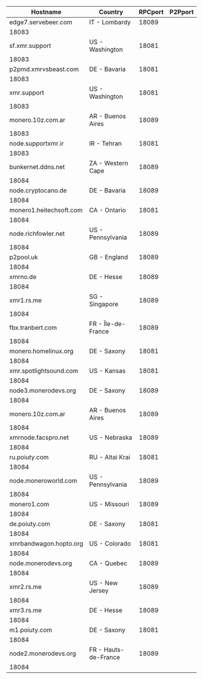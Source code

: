 Hostname | Country | RPCport | P2Pport
--- | --- | --- | ---
edge7.servebeer.com | IT - Lombardy | 18089
 | 18083
sf.xmr.support | US - Washington | 18081
 | 18083
p2pmd.xmrvsbeast.com | DE - Bavaria | 18081
 | 18083
xmr.support | US - Washington | 18081
 | 18083
monero.10z.com.ar | AR - Buenos Aires | 18089
 | 18083
node.supportxmr.ir | IR - Tehran | 18081
 | 18083
bunkernet.ddns.net | ZA - Western Cape | 18089
 | 18084
node.cryptocano.de | DE - Bavaria | 18089
 | 18084
monero1.heitechsoft.com | CA - Ontario | 18081
 | 18084
node.richfowler.net | US - Pennsylvania | 18089
 | 18084
p2pool.uk | GB - England | 18089
 | 18084
xmrno.de | DE - Hesse | 18089
 | 18084
xmr1.rs.me | SG - Singapore | 18089
 | 18084
fbx.tranbert.com | FR - Île-de-France | 18089
 | 18084
monero.homelinux.org | DE - Saxony | 18081
 | 18084
xmr.spotlightsound.com | US - Kansas | 18081
 | 18084
node3.monerodevs.org | DE - Saxony | 18089
 | 18084
monero.10z.com.ar | AR - Buenos Aires | 18089
 | 18084
xmrnode.facspro.net | US - Nebraska | 18089
 | 18084
ru.poiuty.com | RU - Altai Krai | 18081
 | 18084
node.moneroworld.com | US - Pennsylvania | 18089
 | 18084
monero1.com | US - Missouri | 18089
 | 18084
de.poiuty.com | DE - Saxony | 18081
 | 18084
xmrbandwagon.hopto.org | US - Colorado | 18081
 | 18084
node.monerodevs.org | CA - Quebec | 18089
 | 18084
xmr2.rs.me | US - New Jersey | 18089
 | 18084
xmr3.rs.me | DE - Hesse | 18089
 | 18084
m1.poiuty.com | DE - Saxony | 18081
 | 18084
node2.monerodevs.org | FR - Hauts-de-France | 18089
 | 18084
